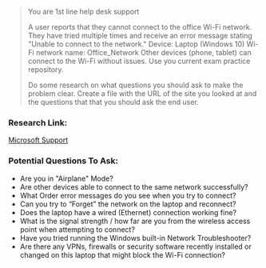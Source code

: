 > You are 1st line help desk support
> 
> A user reports that they cannot connect to the office Wi-Fi network. They have
> tried multiple times and receive an error message stating "Unable to
> connect to the network."
> Device: Laptop (Windows 10)
> Wi-Fi network name: Office_Network
> Other devices (phone, tablet) can connect to the Wi-Fi without issues.
> Use you current exam practice repository.
> 
> Do some research on what questions you should ask to make the problem clear.
> Create a file with the URL of the site you looked at and the questions that  that you should ask the end user.

### Research Link:
[Microsoft Support](https://support.microsoft.com/en-us/windows/fix-wi-fi-connection-issues-in-windows-9424a1f7-6a3b-65a6-4d78-7f07eee84d2c?utm_source=chatgpt.com)

### Potential Questions To Ask:
<ul>
<li>Are you in "Airplane" Mode?</li>
<li>Are other devices able to connect to the same network successfully?</li>
<li>What Order error messages do you see when you try to connect?</li>
<li>Can you try to “Forget” the network on the laptop and reconnect?</li>
<li>Does the laptop have a wired (Ethernet) connection working fine?</li>
<li>What is the signal strength / how far are you from the wireless access point when attempting to connect?</li>
<li>Have you tried running the Windows built-in Network Troubleshooter?</li>
<li>Are there any VPNs, firewalls or security software recently installed or changed on this laptop that might block the Wi-Fi connection?</li>
</ul>
